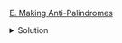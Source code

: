 [E. Making Anti-Palindromes](https://codeforces.com/contest/1822/problem/E)

<details><summary>Solution</summary>

![](../../../assets/1822E.png)

</details>

